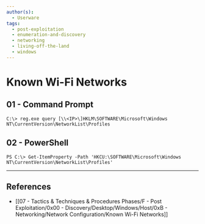 ```yaml
---
author(s):
  - Userware
tags:
  - post-exploitation
  - enumeration-and-discovery
  - networking
  - living-off-the-land
  - windows
---
```

# Known Wi-Fi Networks

## 01 - Command Prompt

```
C:\> reg.exe query [\\<IP>\]HKLM\SOFTWARE\Microsoft\Windows NT\CurrentVersion\NetworkList\Profiles
```

## 02 - PowerShell

```
PS C:\> Get-ItemProperty -Path 'HKCU:\SOFTWARE\Microsoft\Windows NT\CurrentVersion\NetworkList\Profiles'
```

---
## References

- [[07 - Tactics & Techniques & Procedures Phases/F - Post Exploitation/0x00 - Discovery/Desktop/Windows/Host/0xB - Networking/Network Configuration/Known Wi-Fi Networks]]
